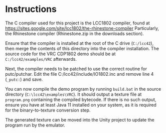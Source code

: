 # Instructions

The C compiler used for this project is the LCC1802 compiler, found at https://sites.google.com/site/lcc1802/the-rhinestone-compiler
Particularly, the Rhinestone compiler (Rhinestone.zip in the downloads section).

Ensure that the compiler is installed at the root of the C drive (`C:/lcc42`), then merge the contents of this directory into the compiler installation. The source code for the VRC CDP1802 demo should be at `C:/lcc42/examples/VRC` afterwards.

Next, the compiler needs to be patched to use the correct routine for putc/putchar. Edit the file C:/lcc42/include/IO1802.inc and remove line 4 (`_putc:`) and save.

You can now compile the demo program by running `build.bat` in the source directory (`C:\lcc42\examples\VRC`). It should output a texture file at `program.png` containing the compiled bytecode. If there is no such output, ensure you have at least Java 11 installed on your system, as it is required for the binary-to-texture conversion step.

The generated texture can be moved into the Unity project to update the program run by the emulator.
